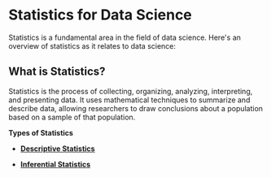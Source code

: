 # **Statistics for Data Science**

Statistics is a fundamental area in the field of data science. Here\'s
an overview of statistics as it relates to data science:

## What is Statistics?

Statistics is the process of collecting, organizing, analyzing,
interpreting, and presenting data. It uses mathematical techniques to
summarize and describe data, allowing researchers to draw conclusions
about a population based on a sample of that population.

**Types of Statistics**

- [**Descriptive Statistics**](/Statistics%20for%20Data%20Science/2.md)

- [**Inferential Statistics**](/Statistics%20for%20Data%20Science/3.md)